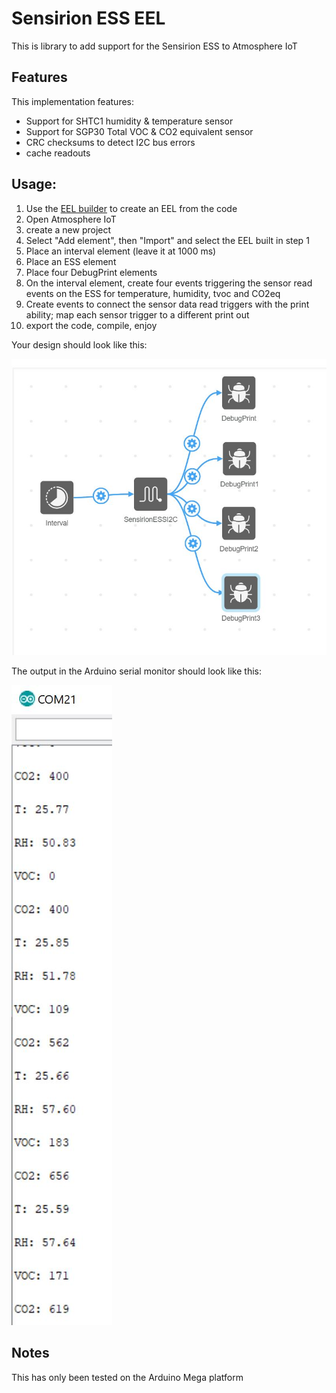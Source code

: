# Sensirion ESS EEL

This is library to add support for the Sensirion ESS to Atmosphere IoT

## Features

This implementation features:
- Support for SHTC1 humidity & temperature sensor
- Support for SGP30 Total VOC & CO2 equivalent sensor
- CRC checksums to detect I2C bus errors
- cache readouts

## Usage:

1. Use the [EEL builder](https://github.com/atmosphereiot/eel-builder) to create an EEL from the code
1. Open Atmosphere IoT
1. create a new project
1. Select "Add element", then "Import" and select the EEL built in step 1
1. Place an interval element (leave it at 1000 ms)
1. Place an ESS element
1. Place four DebugPrint elements
1. On the interval element, create four events triggering the sensor read events on the ESS for temperature, humidity, tvoc and CO2eq
1. Create events to connect the sensor data read triggers with the print ability; map each sensor trigger to a different print out
1. export the code, compile, enjoy

Your design should look like this:

![Studio](doc/ESS_iot_studio_setup.jpg)

The output in the Arduino serial monitor should look like this:

![Serial logger](doc/ESS_iot_studio_arduino_output.jpg)

## Notes

This has only been tested on the Arduino Mega platform
